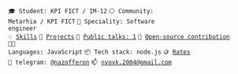 <code>🎓 Student: KPI FICT / IM-12</code>
<code>⚪ Community: Metarhia / KPI FICT</code>
<code>👷 Speciality: Software engineer</code><br>
<code>💡 [Skills](SKILLS.md)</code>
<code>🧻 [Projects](PROJECTS.md)</code>
<code>📢 [Public talks: 1](TALKS.md)</code>
<code>👀 [Open-source contribution](CONTRIBUTION.md)</code><br>
<code>🧑‍💻 Languages: JavaScript</code>
<code>📦 Tech stack: node.js</code>
<code>🪙 [Rates](RATES.md)</code><br>
<code>💬 telegram: [@nazofferon](https://telegram.me/nazofferon)</code>
<code>📫 [nvovk.2004@gmail.com](mailto:nvovk.2004@gmail.com)</code>
